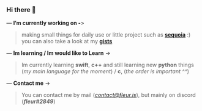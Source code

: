 ### Hi there 👋

— **I’m currently working on -**>
> making small things for daily use or little project such as **[sequoia](https://github.com/aielove/sequoia)** :) you can also take a look at my **[gists](https://gist.github.com/aielove)** 

— **Im learning / Im would like to Learn** ->
> Im currently learning **swift**, **c++** and still learning new **python** things (*my main language for the moment*) / **c**, (*the order is important ^^*)

— **Contact me** ->
> You can contact me by mail (*contact@fleur.is*), but mainly on discord (***fleur#2849***)
